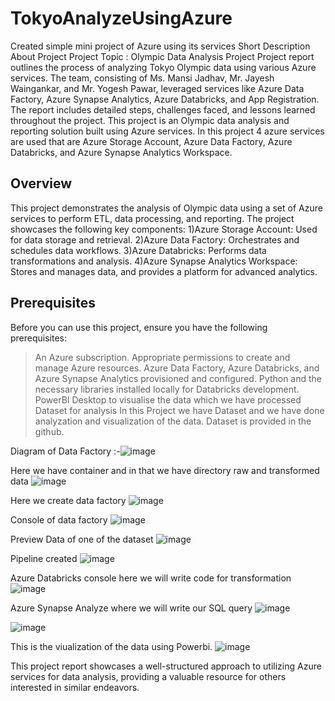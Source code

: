 # TokyoAnalyzeUsingAzure
Created simple mini project of Azure using its services
Short Description About Project
Project Topic :  Olympic Data Analysis Project
Project report outlines the process of analyzing Tokyo Olympic data using various Azure services. The team, consisting of Ms. Mansi Jadhav, Mr. Jayesh Waingankar, and Mr. Yogesh Pawar, leveraged services like Azure Data Factory, Azure Synapse Analytics, Azure Databricks, and App Registration. The report includes detailed steps, challenges faced, and lessons learned throughout the project. This project is an Olympic data analysis and reporting solution built using Azure services. In this project 4 azure services are used that are Azure Storage Account, Azure Data Factory, Azure Databricks, and Azure Synapse Analytics Workspace.

## Overview
This project demonstrates the analysis of Olympic data using a set of Azure services to perform ETL, data processing, and reporting. The project showcases the following key components:
1)Azure Storage Account: Used for data storage and retrieval.
2)Azure Data Factory: Orchestrates and schedules data workflows.
3)Azure Databricks: Performs data transformations and analysis.
4)Azure Synapse Analytics Workspace: Stores and manages data, and provides a platform for advanced analytics.

## Prerequisites
Before you can use this project, ensure you have the following prerequisites:
> An Azure subscription.
> Appropriate permissions to create and manage Azure resources.
> Azure Data Factory, Azure Databricks, and Azure Synapse Analytics provisioned and configured.
> Python and the necessary libraries installed locally for Databricks development.
>PowerBI Desktop to visualise the data which we have processed
>Dataset for analysis
In this Project we have Dataset and we have done analyzation and visualization of the data. Dataset is provided in the github.

Diagram of  Data Factory :-![image](https://github.com/mansi-sj/TokyoAnalyzeUsingAzure/assets/109779645/7e8b3abb-b736-49a0-a66f-259703ecacf8)


 

Here we have container and in that we have directory raw and transformed data
![image](https://github.com/mansi-sj/TokyoAnalyzeUsingAzure/assets/109779645/8c649d9e-76f8-46f9-b806-39d44f7ac811)


 
Here we create data factory 
![image](https://github.com/mansi-sj/TokyoAnalyzeUsingAzure/assets/109779645/104adab8-38b7-4e70-9144-46619ff75f9c)

Console of data factory ![image](https://github.com/mansi-sj/TokyoAnalyzeUsingAzure/assets/109779645/6c4b09ea-d6db-44d2-a6d6-caa07fd24157)


Preview Data of one of the dataset ![image](https://github.com/mansi-sj/TokyoAnalyzeUsingAzure/assets/109779645/947a073e-04b1-4d6b-9c8d-a8bb3227b524)


Pipeline created 
![image](https://github.com/mansi-sj/TokyoAnalyzeUsingAzure/assets/109779645/8fb64a80-90e1-4677-ae28-b8210c361e78)

Azure Databricks console here we will write code for transformation ![image](https://github.com/mansi-sj/TokyoAnalyzeUsingAzure/assets/109779645/71ee1c49-0ac5-4ed3-aa71-b1f820f1204b)



Azure Synapse Analyze where we will write our SQL query
![image](https://github.com/mansi-sj/TokyoAnalyzeUsingAzure/assets/109779645/2fd91941-7355-41f2-ab67-f705bb05a64b)

![image](https://github.com/mansi-sj/TokyoAnalyzeUsingAzure/assets/109779645/ae34526c-3818-4272-9d9f-1f7ff8e73c29)




 

This is the viualization of the data using Powerbi.  ![image](https://github.com/mansi-sj/TokyoAnalyzeUsingAzure/assets/109779645/f9e8b466-11f3-4174-9176-b1cd1bb14151)



This project report showcases a well-structured approach to utilizing Azure services for data analysis, providing a valuable resource for others interested in similar endeavors.







